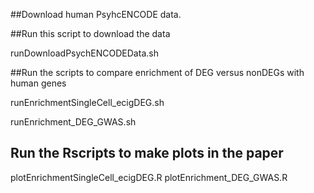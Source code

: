 
##Download human PsyhcENCODE data. 

##Run this script to download the data 

runDownloadPsychENCODEData.sh 

##Run the scripts to compare enrichment of DEG versus nonDEGs with human genes

runEnrichmentSingleCell_ecigDEG.sh

runEnrichment_DEG_GWAS.sh

## Run the Rscripts to make plots in the paper
plotEnrichmentSingleCell_ecigDEG.R
plotEnrichment_DEG_GWAS.R		


